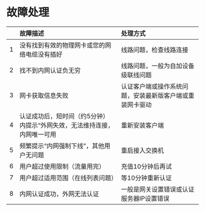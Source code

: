# 故障处理

|  | 故障描述 | 处理方式 |
| :--- | :--- | :--- |
| 1 | 没有找到有效的物理网卡或您的网络电缆没有插好 | 线路问题，检查线路连接 |
| 2 | 找不到内网认证负无穷 | 线路问题，一般为自加设备级联线问题 |
| 3 | 网卡获取信息失败 | 认证客户端或操作系统问题，安装最新版客户端或重装网卡驱动 |
| 4 | 认证成功后，短时间（约5分钟）内提示“外网失效，无法维持连接，内网唯一可用 | 重新安装客户端 |
| 5 | 频繁提示“内网强制下线”，其他用户无问题 | 重启接入交换机 |
| 6 | 用户超过使用限制（流量用完） | 充值10分钟后再试 |
| 7 | 用户超过适用范围（在线列表问题） | 等10分钟重新认证 |
| 8 | 内网认证成功，外网无法认证 | 一般是网关设置错误或认证服务器IP设置错误 |

